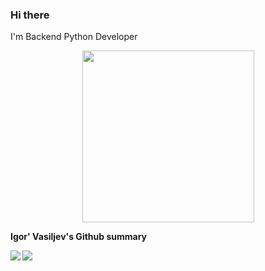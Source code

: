 ### Hi there

<div align="center">
<p align="left">I'm Backend Python Developer</p>
<img src="https://media.giphy.com/media/v1.Y2lkPTc5MGI3NjExZGw1YTlsanBzbHc3NzJlNWx5dXl3d2hsamppaDBpcTI0YmV6eXdobSZlcD12MV9pbnRlcm5hbF9naWZfYnlfaWQmY3Q9Zw/1JBcr13iVzRvO/giphy.gif" width="275"/>
</div>

<b align="center">Igor' Vasiljev's Github summary</b>

<div align="center">
    <img align="left" src="https://github-readme-stats.vercel.app/api?locale=en&username=va1ngvarr&theme=radical&show_icons=true&include_all_commits=true">
    <img align="left" src="https://github-readme-stats.vercel.app/api/top-langs?locale=en&username=va1ngvarr&theme=radical">
</div>

